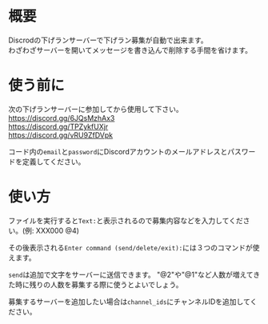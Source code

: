 # 概要
Discrodの下げランサーバーで下げラン募集が自動で出来ます。  
わざわざサーバーを開いてメッセージを書き込んで削除する手間を省けます。

# 使う前に
次の下げランサーバーに参加してから使用して下さい。  
https://discord.gg/6JQsMzhAx3  
https://discord.gg/TPZykfUXjr  
https://discord.gg/vRU9ZfDVpk  

コード内の`email`と`password`にDiscordアカウントのメールアドレスとパスワードを定義してください。

# 使い方
ファイルを実行すると`Text:`と表示されるので募集内容などを入力してください。(例: XXX000 @4)  

その後表示される`Enter command (send/delete/exit):`には３つのコマンドが使えます。  

`send`は追加で文字をサーバーに送信できます。  "@2"や"@1"など人数が増えてきた時に残りの人数を募集する際に使うとよいでしょう。  

募集するサーバーを追加したい場合は`channel_ids`にチャンネルIDを追加してください。
